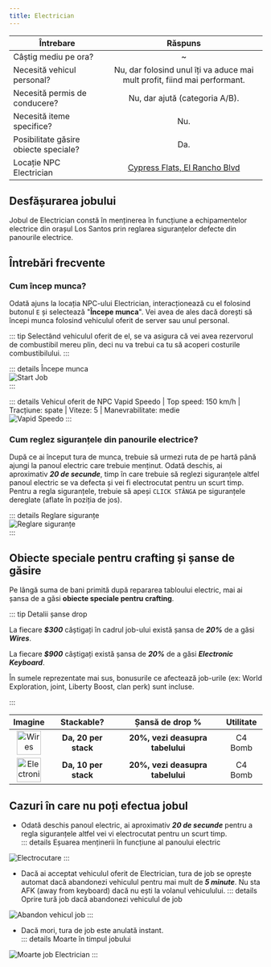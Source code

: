 ```yaml
---
title: Electrician
---
```


| Întrebare   | Răspuns |
| ----------- | :-----------: |
| Câștig mediu pe ora? | ~<Dinero :amount='1750' /> |
| Necesită vehicul personal? | Nu, dar folosind unul îți va aduce mai mult profit, fiind mai performant. |
| Necesită permis de conducere? | Nu, dar ajută (categoria A/B). |
| Necesită iteme specifice? | Nu. |
| Posibilitate găsire obiecte speciale? | Da. |
| Locație NPC Electrician | [Cypress Flats, El Rancho Blvd](https://i.imgur.com/L4CW5VF.png)


## Desfășurarea jobului  

Jobul de Electrician constă în menținerea în funcțiune a echipamentelor electrice din orașul Los Santos prin reglarea siguranțelor defecte din panourile electrice.

## Întrebări frecvente

### Cum încep munca?

Odată ajuns la locația NPC-ului Electrician, interacționează cu el folosind butonul `E` și selectează "**Începe munca**". Vei avea de ales dacă dorești să începi munca folosind vehiculul oferit de server sau unul personal. 

::: tip
Selectând vehiculul oferit de el, se va asigura că vei avea rezervorul de combustibil mereu plin, deci nu va trebui ca tu să acoperi costurile combustibilului.
:::

::: details Începe munca  
  <Image src="https://i.imgur.com/cTjCQDk.gif" alt="Start Job" />  
:::  

::: details Vehicul oferit de NPC 
  Vapid Speedo | Top speed: 150 km/h | Tracțiune: spate | Viteze: 5 | Manevrabilitate: medie  
  <Image src="https://i.imgur.com/1ygPC69.png" alt="Vapid Speedo" />
::: 
 
### Cum reglez siguranțele din panourile electrice?  

După ce ai început tura de munca, trebuie să urmezi ruta de pe hartă până ajungi la panoul electric care trebuie menținut.
Odată deschis, ai aproximativ _**20 de secunde**_, timp în care trebuie să reglezi siguranțele altfel panoul electric se va defecta și vei fi electrocutat pentru un scurt timp.  
Pentru a regla siguranțele, trebuie să apeși `CLICK STÂNGA` pe siguranțele dereglate (aflate în poziția de jos).

::: details Reglare siguranțe  
  <Image src="https://i.imgur.com/JJzrJyB.gif" alt="Reglare siguranțe" />  
:::  

## Obiecte speciale pentru crafting și șanse de găsire  

Pe lângă suma de bani primită după repararea tabloului electric, mai ai șansa de a găsi **obiecte speciale pentru crafting**.

::: tip Detalii șanse drop

La fiecare _**$300**_ câștigați în cadrul job-ului există șansa de _**20%**_ de a găsi _**Wires**_.

La fiecare _**$900**_ câștigați există șansa de _**20%**_ de a găsi _**Electronic Keyboard**_.

În sumele reprezentate mai sus, bonusurile ce afectează job-urile (ex: World Exploration, joint, Liberty Boost, clan perk) sunt incluse.

:::

| **Imagine** | **Stackable?** | **Șansă de drop %** | **Utilitate**
| :-----------: | :-----------: | :-----------: | :-----------: |
| <Image src="https://i.imgur.com/C6Pj7yU.png" alt="Wires" width="48" label="Wires" /> | **Da, 20 per stack** |  **20%, vezi deasupra tabelului**  | C4 Bomb |
| <Image src="https://i.imgur.com/hMMK1SU.png" alt="Electronic keyboard" width="48" label="Electronic keyboard" /> | **Da, 10 per stack** |  **20%, vezi deasupra tabelului**  | C4 Bomb |

## Cazuri în care nu poți efectua jobul  
 
- Odată deschis panoul electric, ai aproximativ  _**20 de secunde**_ pentru a regla siguranțele altfel vei vi electrocutat pentru un scurt timp.  
::: details Eșuarea menținerii în funcțiune al panoului electric  
 <Image src="https://i.imgur.com/ftJmAXl.gif" alt="Electrocutare" />  
:::  

- Dacă ai acceptat vehiculul oferit de Electrician, tura de job se oprește automat dacă abandonezi vehiculul pentru mai mult de _**5 minute**_. Nu sta AFK (away from keyboard) dacă nu ești la volanul vehiculului.
::: details Oprire tură job dacă abandonezi vehiculul de job   
<Image src="https://i.imgur.com/SIgpCH9.png" alt="Abandon vehicul job" />
:::  

- Dacă mori, tura de job este anulată instant.  
::: details Moarte în timpul jobului  
<Image src="https://i.imgur.com/BiaNgMN.png" alt="Moarte job Electrician" />
:::  
